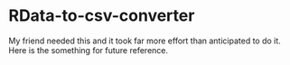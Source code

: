 # RData-to-csv-converter
My friend needed this and it took far more effort than anticipated to do it. Here is the something for future reference.
